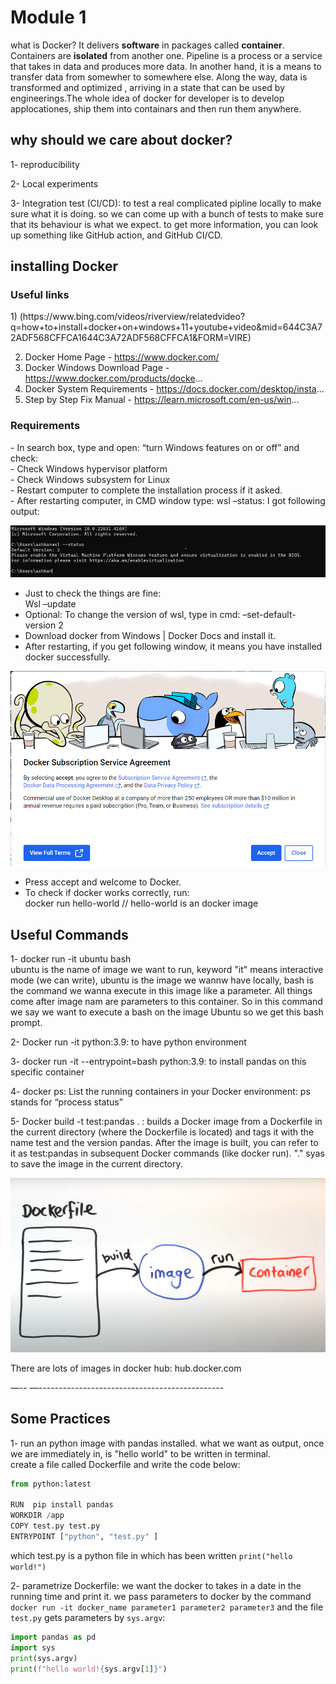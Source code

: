 <h1>Module 1</h1>

what is Docker? It delivers **software** in packages called **container**. Containers are **isolated** from another one. 
Pipeline is a process or a service that takes in data and produces more data. In another hand, it is a means to transfer data from somewher to somewhere else. Along the way, data is transformed and optimized , arriving in a state that can be used by engineerings.The whole idea of docker for developer is to develop applocationes, ship them into containars and then run them anywhere.

<h2>why should we care about docker?</h2>
1- reproducibility

2- Local experiments

3- Integration test (CI/CD): to test a real complicated pipline locally to make sure what it is doing. so we can come up with a bunch of tests to make sure that its behaviour is what we expect. to get more information, you can look up something like GitHub action, and GitHub CI/CD.

<h2>installing Docker</h2>

 <h3>Useful links</h3>
1) (https://www.bing.com/videos/riverview/relatedvideo?q=how+to+install+docker+on+windows+11+youtube+video&mid=644C3A72ADF568CFFCA1644C3A72ADF568CFFCA1&FORM=VIRE)

2) Docker Home Page - https://www.docker.com/
4) Docker Windows Download Page - https://www.docker.com/products/docke...
5) Docker System Requirements - https://docs.docker.com/desktop/insta...
6) Step by Step Fix Manual - https://learn.microsoft.com/en-us/win...

<h3>Requirements</h3>
- In search box, type and open: “turn Windows features on or off” and check:<br>  
  - Check Windows hypervisor platform  <br>
  - Check Windows subsystem for Linux<br>
- Restart computer to complete the installation process if it asked.<br>
- After restarting computer, in CMD window type: wsl –status: I got following output:<br>

![Sample Image](images/wsl_status.png)

- Just to check the things are fine:<br>
  Wsl –update<br>
- Optional: To change the version of wsl, type in cmd: –set-default-version 2<br>
- Download docker from Windows | Docker Docs and install it. <br>
- After restarting, if you get following window, it means you have installed docker successfully. <br>


![Sample Image](images/docker.png)

- Press accept and welcome to Docker.<br>
- To check if docker works correctly, run:<br>
  docker run hello-world  // hello-world is an docker image<br>

<h2>Useful Commands</h2>
  
  1- docker run -it ubuntu bash<br>
    ubuntu is the name of image we want to run, keyword "it" means interactive mode (we can write), ubuntu is the image we 
    wannw have locally, bash is the command we wanna execute in this image like a parameter. All things come after image 
    nam are parameters to this container. So in this command we say we want to execute a bash on the image Ubuntu so we get 
    this bash prompt.
  
  2- Docker run -it python:3.9:  to have python environment

  3- docker run -it --entrypoint=bash python:3.9: to install pandas on this specific container

  4- docker ps: List the running containers in your Docker environment: ps stands for “process status”

  5- Docker build -t test:pandas . : builds a Docker image  from a Dockerfile in the current directory (where the Dockerfile is located) and tags it with the name test and the version pandas. After the image is built, you can refer to it as test:pandas in subsequent Docker commands (like docker run). "." syas to save the image in the current directory.
  
![Sample Image](images/dockerfile.png)

There are lots of images in docker hub: hub.docker.com

—-- —----------------------------------------------

<h2>Some Practices</h2>

1- run an python image with pandas installed. what we want as output, once we are immediately in, is "hello world" to be written in terminal. <br>
create a file called Dockerfile and write the code below: <br>
```python
from python:latest

RUN  pip install pandas 
WORKDIR /app
COPY test.py test.py
ENTRYPOINT ["python", "test.py" ]
```
which test.py is a python file in which has been written `print("hello world!")`

2- parametrize Dockerfile: we want the docker to takes in a date in the running time and print it.<break>
we pass parameters to docker by the command `docker run -it docker_name parameter1 parameter2 parameter3` and the file `test.py` gets parameters by `sys.argv`:<break>
```python
import pandas as pd 
import sys
print(sys.argv)
print(f"hello world!{sys.argv[1]}")
```
